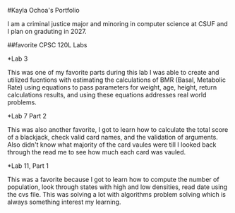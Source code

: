 
#Kayla Ochoa's Portfolio

I am a criminal justice major and minoring in computer science at CSUF and I plan on graduting in 2027.

##favorite CPSC 120L Labs 

*Lab 3 

This was one of my favorite parts during this lab I was able to create and utilized fucntions with estimating the calculations of BMR (Basal, Metabolic Rate) using equations to pass parameters for weight, age, height, return calculations results, and using these equations addresses real world problems.

*Lab 7 Part 2

This was also another favorite, I got to learn how to calculate the total score of a blackjack, check valid card names, and the validation of arguments. Also didn't know what majority of the card vaules were till I looked back through the read me to see how much each card was vauled. 

*Lab 11, Part 1

This was a favorite because I got to learn how to compute the number of population, look through states with high and low densities, read date using the cvs file. This was solving a lot with algorithms problem solving which is always something interest my learning. 
